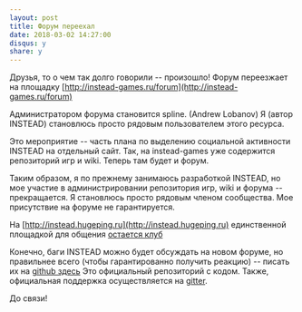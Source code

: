 ```yaml
---
layout: post
title: Форум переехал
date: 2018-03-02 14:27:00
disqus: y
share: y
---
```

Друзья, то о чем так долго говорили -- произошло! Форум переезжает на площадку [http://instead-games.ru/forum](http://instead-games.ru/forum)

Администратором форума становится spline. (Andrew Lobanov) Я (автор INSTEAD) становлюсь просто рядовым пользователем этого ресурса.

Это мероприятие -- часть плана по выделению социальной активности INSTEAD на отдельный сайт. Так, на instead-games уже содержится репозиторий игр и wiki. Теперь там будет и форум.

Таким образом, я по прежнему занимаюсь разработкой INSTEAD, но мое участие в администрировании репозитория игр, wiki и форума -- прекращается. Я становлюсь просто рядовым членом сообщества. Мое присутствие на форуме не гарантируется.

На [http://instead.hugeping.ru](http://instead.hugeping.ru) единственной площадкой для общения [остается клуб](http://club.hugeping.ru)

Конечно, баги INSTEAD можно будет обсуждать на новом форуме, но правильнее всего (чтобы гарантированно получить реакцию) -- писать их на [github здесь](https://github.com/instead-hub/instead/issues) Это официальный репозиторий с кодом.
Также, официальная поддержка осуществляется на [gitter](https://gitter.im/instead-hub/instead).

До связи!
